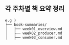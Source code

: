 ## 각 주차별 책 요약 정리

```text
e.g )
├── book-summaries/
│   ├── week01_overview.md
│   ├── week02_producer.md
│   ├── week03_consumer.md
```